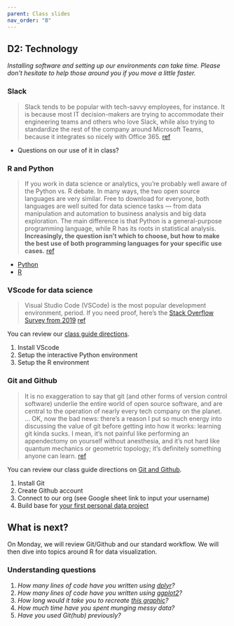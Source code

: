 ```yaml
---
parent: Class slides
nav_order: "B"
---
```


## D2: Technology

_Installing software and setting up our environments can take time.  Please don't hesitate to help those around you if you move a little faster._

### Slack

> Slack tends to be popular with tech-savvy employees, for instance. It is because most IT decision-makers are trying to accommodate their engineering teams and others who love Slack, while also trying to standardize the rest of the company around Microsoft Teams, because it integrates so nicely with Office 365. [ref](https://www.computerworld.com/article/3403675/slack-or-teams-many-businesses-opt-for-both.html)

- Questions on our use of it in class?

### R and Python

> If you work in data science or analytics, you’re probably well aware of the Python vs. R debate. In many ways, the two open source languages are very similar. Free to download for everyone, both languages are well suited for data science tasks — from data manipulation and automation to business analysis and big data exploration. The main difference is that Python is a general-purpose programming language, while R has its roots in statistical analysis. __Increasingly, the question isn’t which to choose, but how to make the best use of both programming languages for your specific use cases.__ [ref](https://www.ibm.com/cloud/blog/python-vs-r)

- [Python](https://www.python.org/downloads/)
- [R](https://cloud.r-project.org/)

### VScode for data science

> Visual Studio Code (VSCode) is the most popular development environment, period. If you need proof, here’s the [Stack Overflow Survey from 2019](https://insights.stackoverflow.com/survey/2019#technology-_-most-popular-development-environments) [ref](https://codeburst.io/what-makes-vscode-so-popular-11e1b3c59ffd)

You can review our [class guide directions](../guides/vscode.md).

1. Install VScode
2. Setup the interactive Python environment
3. Setup the R environment

### Git and Github

> It is no exaggeration to say that git (and other forms of version control software) underlie the entire world of open source software, and are central to the operation of nearly every tech company on the planet. ... OK, now the bad news: there’s a reason I put so much energy into discussing the value of git before getting into how it works: learning git kinda sucks. I mean, it’s not painful like performing an appendectomy on yourself without anesthesia, and it’s not hard like quantum mechanics or geometric topology; it’s definitely something anyone can learn. [ref](https://www.practicaldatascience.org/html/git_and_github.html)

You can review our class guide directions on [Git and Github](../guides/git.md).

1. Install Git
2. Create Github account
3. Connect to our org (see Google sheet link to input your username)
4. Build base for [your first personal data project](https://github.com/KSUDS/personal_project_tmplt)

## What is next?

On Monday, we will review Git/Github and our standard workflow.  We will then dive into topics around R for data visualization.

### Understanding questions

1. _How many lines of code have you written using [dplyr](https://dplyr.tidyverse.org/)?_
2. _How many lines of code have you written using [ggplot2](https://ggplot2.tidyverse.org/)?_
3. _How long would it take you to recreate [this graphic](https://thisisdaryn.github.io/gcubed/nhanes.html)?_
4. _How much time have you spent munging messy data?_
5. _Have you used Git(hub) previously?_
